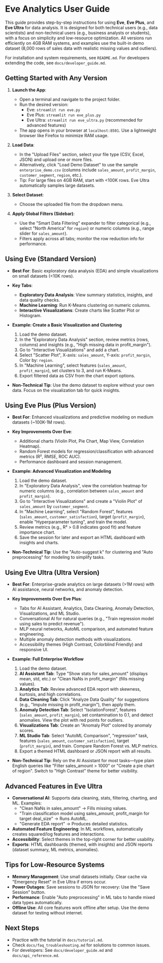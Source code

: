 # Eve Analytics User Guide

This guide provides step-by-step instructions for using **Eve**, **Eve Plus**, and **Eve Ultra** for data analysis. It is designed for both technical users (e.g., data scientists) and non-technical users (e.g., business analysts or students), with a focus on simplicity and low-resource optimization. All versions run efficiently on 4GB RAM systems, and examples use the built-in demo dataset (8,000 rows of sales data with realistic missing values and outliers).

For installation and system requirements, see `README.md`. For developers extending the code, see `docs/developer_guide.md`.

## Getting Started with Any Version

1. **Launch the App**:
   - Open a terminal and navigate to the project folder.
   - Run the desired version:
     - Eve: `streamlit run eve.py`
     - Eve Plus: `streamlit run eve_plus.py`
     - Eve Ultra: `streamlit run eve_ultra.py` (recommended for advanced features)
   - The app opens in your browser at `localhost:8501`. Use a lightweight browser like Firefox to minimize RAM usage.

2. **Load Data**:
   - In the "Upload Files" section, select your file type (CSV, Excel, JSON) and upload one or more files.
   - Alternatively, click "Load Demo Dataset" to use the sample `enterprise_demo.csv` (columns include `sales_amount`, `profit_margin`, `customer_segment`, `region`, etc.).
   - Tip: For large files on 4GB RAM, start with <100K rows. Eve Ultra automatically samples large datasets.

3. **Select Dataset**:
   - Choose the uploaded file from the dropdown menu.

4. **Apply Global Filters (Sidebar)**:
   - Use the "Smart Data Filtering" expander to filter categorical (e.g., select "North America" for `region`) or numeric columns (e.g., range slider for `sales_amount`).
   - Filters apply across all tabs; monitor the row reduction info for performance.

## Using Eve (Standard Version)
- **Best For**: Basic exploratory data analysis (EDA) and simple visualizations on small datasets (<10K rows).
- **Key Tabs**:
  - **Exploratory Data Analysis**: View summary statistics, insights, and data quality checks.
  - **Machine Learning**: Run K-Means clustering on numeric columns.
  - **Interactive Visualizations**: Create charts like Scatter Plot or Histogram.

- **Example: Create a Basic Visualization and Clustering**
  1. Load the demo dataset.
  2. In the "Exploratory Data Analysis" section, review metrics (rows, columns) and insights (e.g., "High missing data in profit_margin").
  3. Go to "Interactive Visualizations" and add a chart.
  4. Select "Scatter Plot", X-axis: `sales_amount`, Y-axis: `profit_margin`, Color by: `region`.
  5. In "Machine Learning", select features (`sales_amount`, `profit_margin`), set clusters to 3, and run K-Means.
  6. Export filtered data as CSV from the chart export options.

- **Non-Technical Tip**: Use the demo dataset to explore without your own data. Focus on the visualization tab for quick insights.

## Using Eve Plus (Plus Version)
- **Best For**: Enhanced visualizations and predictive modeling on medium datasets (~100K-1M rows).
- **Key Improvements Over Eve**:
  - Additional charts (Violin Plot, Pie Chart, Map View, Correlation Heatmap).
  - Random Forest models for regression/classification with advanced metrics (R², RMSE, ROC AUC).
  - Performance dashboard and session management.

- **Example: Advanced Visualization and Modeling**
  1. Load the demo dataset.
  2. In "Exploratory Data Analysis", view the correlation heatmap for numeric columns (e.g., correlation between `sales_amount` and `profit_margin`).
  3. Go to "Interactive Visualizations" and create a "Violin Plot" of `sales_amount` by `customer_segment`.
  4. In "Machine Learning", select "Random Forest", features (`sales_amount`, `customer_satisfaction`), target (`profit_margin`), enable "Hyperparameter tuning", and train the model.
  5. Review metrics (e.g., R² > 0.8 indicates good fit) and feature importance chart.
  6. Save the session for later and export an HTML dashboard with insights and charts.

- **Non-Technical Tip**: Use the "Auto-suggest k" for clustering and "Auto preprocessing" for modeling to simplify tasks.

## Using Eve Ultra (Ultra Version)
- **Best For**: Enterprise-grade analytics on large datasets (>1M rows) with AI assistance, neural networks, and anomaly detection.
- **Key Improvements Over Eve Plus**:
  - Tabs for AI Assistant, Analytics, Data Cleaning, Anomaly Detection, Visualizations, and ML Studio.
  - Conversational AI for natural queries (e.g., "Train regression model using sales to predict revenue").
  - MLP neural networks, AutoML comparison, and automated feature engineering.
  - Multiple anomaly detection methods with visualizations.
  - Accessibility themes (High Contrast, Colorblind Friendly) and responsive UI.

- **Example: Full Enterprise Workflow**
  1. Load the demo dataset.
  2. **AI Assistant Tab**: Type "Show stats for sales_amount" (displays mean, std, etc.) or "Clean NaNs in profit_margin" (fills missing values).
  3. **Analytics Tab**: Review advanced EDA report with skewness, kurtosis, and high correlations.
  4. **Data Cleaning Tab**: Click "Analyze Data Quality" for suggestions (e.g., "Impute missing in profit_margin"), then apply them.
  5. **Anomaly Detection Tab**: Select "IsolationForest", features (`sales_amount`, `profit_margin`), set contamination to 0.1, and detect anomalies. View the plot with red points for outliers.
  6. **Visualizations Tab**: Create an "Anomaly Plot" colored by anomaly scores.
  7. **ML Studio Tab**: Select "AutoML Comparison", "regression" task, features (`sales_amount`, `customer_satisfaction`), target (`profit_margin`), and train. Compare Random Forest vs. MLP metrics.
  8. Export a themed HTML dashboard or JSON report with all results.

- **Non-Technical Tip**: Rely on the AI Assistant for most tasks—type plain English queries like "Filter sales_amount > 1000" or "Create a pie chart of region". Switch to "High Contrast" theme for better visibility.

## Advanced Features in Eve Ultra
- **Conversational AI**: Supports data cleaning, stats, filtering, charting, and ML. Examples:
  - "Clean NaNs in sales_amount" → Fills missing values.
  - "Train classification model using sales_amount, profit_margin for target deal_size" → Runs AutoML.
  - "Generate EDA report" → Produces detailed statistics.
- **Automated Feature Engineering**: In ML workflows, automatically creates squared/log features and interactions.
- **Accessibility**: Select themes in the top-right corner for better usability.
- **Exports**: HTML dashboards (themed, with insights) and JSON reports (dataset summary, ML metrics, anomalies).

## Tips for Low-Resource Systems
- **Memory Management**: Use small datasets initially. Clear cache via "Emergency Reset" in Eve Ultra if errors occur.
- **Power Outages**: Save sessions to JSON for recovery: Use the "Save Session" button.
- **Performance**: Enable "Auto preprocessing" in ML tabs to handle mixed data types automatically.
- **Offline Use**: All core features work offline after setup. Use the demo dataset for testing without internet.

## Next Steps
- Practice with the tutorial in `docs/tutorial.md`.
- Check `docs/faq_troubleshooting.md` for solutions to common issues.
- For developers: See `docs/developer_guide.md` and `docs/api_reference.md`.
